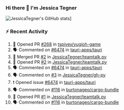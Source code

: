 ### Hi there 👋 I'm Jessica Tegner

![JessicaTegner's GitHub stats](https://github-readme-stats.vercel.app/api?username=jessicategner)]


### :zap: Recent Activity

<!--START_SECTION:activity-->
1. 💪 Opened PR [#268](https://github.com/tspivey/yugioh-game/pull/268) in [tspivey/yugioh-game](https://github.com/tspivey/yugioh-game)
2. 🗣 Commented on [#6474](https://github.com/tauri-apps/tauri/issues/6474) in [tauri-apps/tauri](https://github.com/tauri-apps/tauri)
3. 🎉 Merged PR [#2](https://github.com/JessicaTegner/teamtalk.py/pull/2) in [JessicaTegner/teamtalk.py](https://github.com/JessicaTegner/teamtalk.py)
4. 💪 Opened PR [#2](https://github.com/JessicaTegner/teamtalk.py/pull/2) in [JessicaTegner/teamtalk.py](https://github.com/JessicaTegner/teamtalk.py)
5. 🗣 Commented on [#6474](https://github.com/tauri-apps/tauri/issues/6474) in [tauri-apps/tauri](https://github.com/tauri-apps/tauri)
6. 🗣 Commented on [#3](https://github.com/JessicaTegner/gh-py/issues/3) in [JessicaTegner/gh-py](https://github.com/JessicaTegner/gh-py)
7. ❗️ Opened issue [#6474](https://github.com/tauri-apps/tauri/issues/6474) in [tauri-apps/tauri](https://github.com/tauri-apps/tauri)
8. 🗣 Commented on [#116](https://github.com/burtonageo/cargo-bundle/issues/116) in [burtonageo/cargo-bundle](https://github.com/burtonageo/cargo-bundle)
9. 💪 Opened PR [#1](https://github.com/JessicaTegner/teamtalk.py/pull/1) in [JessicaTegner/teamtalk.py](https://github.com/JessicaTegner/teamtalk.py)
10. 🗣 Commented on [#116](https://github.com/burtonageo/cargo-bundle/issues/116) in [burtonageo/cargo-bundle](https://github.com/burtonageo/cargo-bundle)
<!--END_SECTION:activity-->
